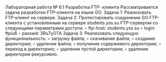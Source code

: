 Лабораторная работа № 6.1
Разработка FTP- клиента
Рассматривается задача разработки FTP-клиента на языке GO.
Задача 1: Реализовать FTP-клиент на сервере.
Задача 2: Протестировать соединение GO FTP-клиента с установленным на
сервере students.yss.su FTP-сервером со следующими параметрами доступа:
◦ ftp-host: students.yss.su
◦ login: ftpiu8
◦ passwd: 3Ru7yOTA
Задача 3: Реализовать следующую функциональность:
◦ загрузку файла;
◦ скачивание файла;
◦ создание директории;
◦ удаление файла;
◦ получение содержимого директории;
◦ переход в директорию;
◦ удаление пустой директории;
◦ удаление директории рекурсивно.
